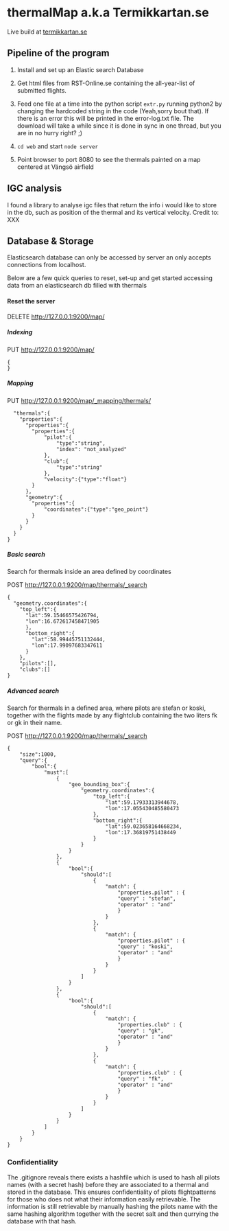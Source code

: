 # thermalMap a.k.a Termikkartan.se

Live build at [termikkartan.se](http://termikkartan.se)

## Pipeline of the program

1. Install and set up an Elastic search Database

2. Get html files from RST-Online.se containing the all-year-list of submitted flights.

3. Feed one file at a time into the python script `extr.py` running python2 by changing the hardcoded string in the code (Yeah,sorry bout that). If there is an error this will be printed in the error-log.txt file. The download will take a while since it is done in sync in one thread, but you are in no hurry right? ;)

4. `cd web` and start `node server`

5. Point browser to port 8080 to see the thermals painted on a map centered at Vängsö airfield

## IGC analysis
I found a library to analyse igc files that return the info i would like to store in the db, such as position of the thermal and its vertical velocity. Credit to: XXX

## Database & Storage
Elasticsearch database can only be accessed by server an only accepts connections from localhost.

Below are a few quick queries to reset, set-up and get started accessing data from an elasticsearch db filled with thermals

#### Reset the server
DELETE http://127.0.0.1:9200/map/

##### Indexing
PUT http://127.0.0.1:9200/map/
```
{   
}
```
##### Mapping
PUT http://127.0.0.1:9200/map/_mapping/thermals/

```{
  "thermals":{
    "properties":{
      "properties":{
    	"properties":{
	        "pilot":{
            	"type":"string",
            	"index": "not_analyzed"
            },
        	"club":{
            	"type":"string"
            },
	        "velocity":{"type":"float"}
    	}
      },
      "geometry":{
      	"properties":{
      		"coordinates":{"type":"geo_point"}
      	}
      }
    }
  }
}
```

##### Basic search
Search for thermals inside an area defined by coordinates

POST http://127.0.0.1:9200/map/thermals/_search
```
{
  "geometry.coordinates":{
    "top_left":{
      "lat":59.15466575426794,
      "lon":16.672617458471905
      },
      "bottom_right":{
        "lat":58.99445751132444,
        "lon":17.99097683347611
      }
    },
    "pilots":[],
    "clubs":[]
}
```

##### Advanced search
Search for thermals in a defined area, where pilots are stefan or koski, together with the flights made by any flightclub containing the two liters fk or gk in their name.

POST http://127.0.0.1:9200/map/thermals/_search
```
{
	"size":1000,
	"query":{
		"bool":{
			"must":[
				{
					"geo_bounding_box":{
						"geometry.coordinates":{
							"top_left":{
								"lat":59.17933313944678,
								"lon":17.055430485580473
							},
							"bottom_right":{
								"lat":59.023658164668234,
								"lon":17.36819751438449
							}
						}
					}
				},
				{
					"bool":{
						"should":[
							{
								"match": {
						        	"properties.pilot" : {
						        	"query" : "stefan",
						        	"operator" : "and"
						        	}
								}
							},
							{
								"match": {
						        	"properties.pilot" : {
						        	"query" : "koski",
						        	"operator" : "and"
						        	}
								}
							}
						]
					}
				},
				{
					"bool":{
						"should":[
							{
								"match": {
						        	"properties.club" : {
						        	"query" : "gk",
						        	"operator" : "and"
						        	}
								}
							},
							{
								"match": {
						        	"properties.club" : {
						        	"query" : "fk",
						        	"operator" : "and"
						        	}
								}
							}
						]
					}
				}
			]
		}		
	}		
}

```

### Confidentiality
The .gitignore reveals there exists a hashfile which is used  to hash all pilots names (with a secret hash) before they are associated to a thermal and stored in the database. This ensures confidentiality of pilots flightpatterns for those who does not what their information easily retrievable. The information is still retrievable by manually hashing the pilots name with the same hashing algorithm together with the secret salt and then qurrying the database with that hash.
